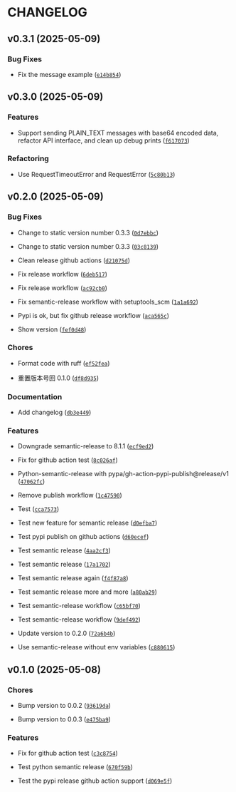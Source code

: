 # CHANGELOG


## v0.3.1 (2025-05-09)

### Bug Fixes

- Fix the message example
  ([`e14b854`](https://github.com/keying-one/mixin-client-private/commit/e14b85441f52ca4e373483541e9b29ca5acc0dfc))


## v0.3.0 (2025-05-09)

### Features

- Support sending PLAIN_TEXT messages with base64 encoded data, refactor API interface, and clean up
  debug prints
  ([`f617073`](https://github.com/keying-one/mixin-client-private/commit/f617073799f76ee587f4bd6321823f47555924da))

### Refactoring

- Use RequestTimeoutError and RequestError
  ([`5c80b13`](https://github.com/keying-one/mixin-client-private/commit/5c80b1308ab9a4423315d6b2afa1889f8b45392b))


## v0.2.0 (2025-05-09)

### Bug Fixes

- Change to static version number 0.3.3
  ([`0d7ebbc`](https://github.com/keying-one/mixin-client-private/commit/0d7ebbcef7f961e4fecac2cf9d9ab887e1ec78bc))

- Change to static version number 0.3.3
  ([`03c8139`](https://github.com/keying-one/mixin-client-private/commit/03c8139511d5ec5d541d51745bb0c74410c4c5ee))

- Clean release github actions
  ([`d21075d`](https://github.com/keying-one/mixin-client-private/commit/d21075d91dd480780f95211bffada9d2ed40b0fc))

- Fix release workflow
  ([`6deb517`](https://github.com/keying-one/mixin-client-private/commit/6deb517aa122f08595984352de1169e670ee112f))

- Fix release workflow
  ([`ac92cb0`](https://github.com/keying-one/mixin-client-private/commit/ac92cb0c4196f6e5d87560f433d09b4706166547))

- Fix semantic-release workflow with setuptools_scm
  ([`1a1a692`](https://github.com/keying-one/mixin-client-private/commit/1a1a6927bb32247844ce956f7ab03d7b1348a1c8))

- Pypi is ok, but fix github release workflow
  ([`aca565c`](https://github.com/keying-one/mixin-client-private/commit/aca565c0459881295eae291b1d5a4742a431e60c))

- Show version
  ([`fef0d48`](https://github.com/keying-one/mixin-client-private/commit/fef0d48aa5a78aed3ee6c5e0143b821fb5fea73e))

### Chores

- Format code with ruff
  ([`ef52fea`](https://github.com/keying-one/mixin-client-private/commit/ef52fea9b615d820d57e75408c74660af2d2ea85))

- 重置版本号回 0.1.0
  ([`df8d935`](https://github.com/keying-one/mixin-client-private/commit/df8d9358dcd955a03830d8aa5ef8ef5f78c99b34))

### Documentation

- Add changelog
  ([`db3e449`](https://github.com/keying-one/mixin-client-private/commit/db3e449ad91b07f28bfc79b1d77aee708f4166c7))

### Features

- Downgrade semantic-release to 8.1.1
  ([`ecf9ed2`](https://github.com/keying-one/mixin-client-private/commit/ecf9ed2bb037ff0256744e389f722431ae47116c))

- Fix for github action test
  ([`8c026af`](https://github.com/keying-one/mixin-client-private/commit/8c026af422bebed1d85b0df87a7ad5d82dfcffe9))

- Python-semantic-release with pypa/gh-action-pypi-publish@release/v1
  ([`47062fc`](https://github.com/keying-one/mixin-client-private/commit/47062fca08131c1a90bae114b7be417720dcfe06))

- Remove publish workflow
  ([`1c47590`](https://github.com/keying-one/mixin-client-private/commit/1c47590ec12cb9c8628b2e53ed004d74be31c9d1))

- Test
  ([`cca7573`](https://github.com/keying-one/mixin-client-private/commit/cca7573064b5d7e304650c1edff1425e2caa283f))

- Test new feature for semantic release
  ([`d0efba7`](https://github.com/keying-one/mixin-client-private/commit/d0efba7ed6e82df1ec5f5a450073da1a35f82b67))

- Test pypi publish on github actions
  ([`d60ecef`](https://github.com/keying-one/mixin-client-private/commit/d60ecefacce5223b12baf00b2d6cf640e635b371))

- Test semantic release
  ([`4aa2cf3`](https://github.com/keying-one/mixin-client-private/commit/4aa2cf3809aca4ed4f983fbcfbfadb929a0348cf))

- Test semantic release
  ([`17a1702`](https://github.com/keying-one/mixin-client-private/commit/17a17027785e9bed931d4ee4e173e37d3c6b0b87))

- Test semantic release again
  ([`f4f87a8`](https://github.com/keying-one/mixin-client-private/commit/f4f87a8d02344f3b0e5365b493abe7ef13099310))

- Test semantic release more and more
  ([`a80ab29`](https://github.com/keying-one/mixin-client-private/commit/a80ab293a9707c9f9ed7bd6105b45eea590ea6a7))

- Test semantic-release workflow
  ([`c65bf70`](https://github.com/keying-one/mixin-client-private/commit/c65bf70d70c5e218f706e9e2fbb0868cff61d158))

- Test semantic-release workflow
  ([`9def492`](https://github.com/keying-one/mixin-client-private/commit/9def492c3e0def7baf08c13f3d5ce943d2db152b))

- Update version to 0.2.0
  ([`72a6b4b`](https://github.com/keying-one/mixin-client-private/commit/72a6b4b65dda929f78ec0556ceaef3c7a689bee9))

- Use semantic-release without env variables
  ([`c880615`](https://github.com/keying-one/mixin-client-private/commit/c88061538b2a7328acdd3d6111881a4687dbef84))


## v0.1.0 (2025-05-08)

### Chores

- Bump version to 0.0.2
  ([`93619da`](https://github.com/keying-one/mixin-client-private/commit/93619da14a472b1eddd067337dc2ae1ac37eaa3f))

- Bump version to 0.0.3
  ([`e475ba9`](https://github.com/keying-one/mixin-client-private/commit/e475ba9a2604cb671f36dbc85b001e0d6a013162))

### Features

- Fix for github action test
  ([`c3c8754`](https://github.com/keying-one/mixin-client-private/commit/c3c8754d16405180f094f6eabd61c90809d0d53f))

- Test python semantic release
  ([`670f59b`](https://github.com/keying-one/mixin-client-private/commit/670f59bd454d75e657c392d70f4de06f03cabf46))

- Test the pypi release github action support
  ([`d069e5f`](https://github.com/keying-one/mixin-client-private/commit/d069e5f49e0196aeb3143b4c6ec9e07ab508e6f2))
